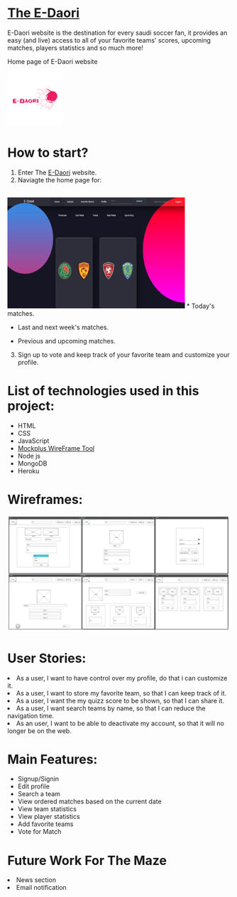 # [The E-Daori]() 

<p> E-Daori website is the destination for every saudi soccer fan, it provides an easy (and live) access to all of your favorite teams' scores, upcoming matches, players statistics and so much more! </p>

<p> Home page of E-Daori website </p>

<img src="./public/images/logo/logo.png" >


# How to start?
1. Enter The [E-Daori]() website.
2. Naviagte the home page for: 
<br><br>
<img src="./public/images/homePage.JPG" height="250" width="400">
* Today's matches.

* Last and next week's matches.

* Previous and upcoming matches.

3. Sign up to vote and keep track of your favorite team and customize your profile.

# List of technologies used in this project:

* HTML
* CSS
* JavaScript
* [Mockplus WireFrame Tool](https://www.mockplus.com)
* Node js
* MongoDB
* Heroku 


# Wireframes:

![Full_WireFrame](./public/images/wireFrameAll.JPG)


# User Stories:
<li> As a user, I want to have control over my profile, do that i can customize it.
<li> As a user, I want to store my favorite team, so that I can keep track of it.
<li> As a user, I want the my quizz score to be shown, so that I can share it.
<li> As a user, I want search teams by name, so that I can reduce the navigation time.
<li> As an user, I want to be able to deactivate my account, so that it will no longer be on the web. 


# Main Features:
* Signup/Signin
* Edit profile
* Search a team
* View ordered matches based on the current date
* View team statistics
* View player statistics
* Add favorite teams
* Vote for Match


# Future Work For The Maze
<li> News section</li>
<li> Email notification</li>